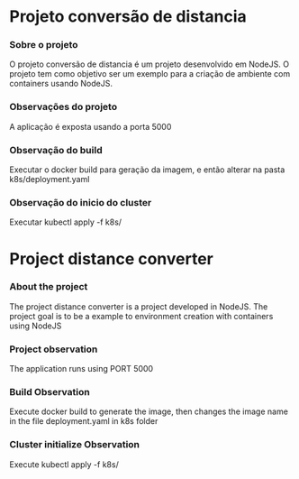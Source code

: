# Projeto conversão de distancia

### Sobre o projeto
O projeto conversão de distancia é um projeto desenvolvido em NodeJS. O projeto tem como objetivo ser um exemplo para a criação de ambiente com containers usando NodeJS.

### Observações do projeto
A aplicação é exposta usando a porta 5000

### Observação do build
Executar o docker build para geração da imagem, e então alterar na pasta k8s/deployment.yaml

### Observação do inicio do cluster
Executar kubectl apply -f k8s/

# Project distance converter

### About the project
The project distance converter is a project developed in NodeJS. The project goal is to be a example to environment creation with containers using NodeJS

### Project observation
The application runs using PORT 5000

### Build Observation
Execute docker build to generate the image, then changes the image name in the file deployment.yaml in k8s folder

### Cluster initialize Observation
Execute kubectl apply -f k8s/